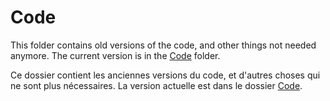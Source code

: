 # Code

This folder contains old versions of the code, and other things not needed anymore. The current version is in the [Code](../Code) folder.

Ce dossier contient les anciennes versions du code, et d'autres choses qui ne sont plus nécessaires. La version actuelle est dans le dossier [Code](../Code).
